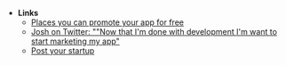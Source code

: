 - **Links**
	- [Places you can promote your app for free](https://nemecek.be/blog/129/places-you-can-promote-your-app-for-free)
	- [Josh on Twitter: ""Now that I'm done with development I'm want to start marketing my app"](https://twitter.com/joshpitzalis/status/1462353337848844293)
	- [Post your startup](https://postyourstartup.com/)
